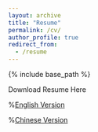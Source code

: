 ```yaml
---
layout: archive
title: "Resume"
permalink: /cv/
author_profile: true
redirect_from:
  - /resume
---
```


{% include base_path %}

Download Resume Here 

%[English Version ](http://zhx-hebut.github.io/files/cv.pdf)

%[Chinese Version ](http://zhx-hebut.github.io/files/cv_cn.pdf)

